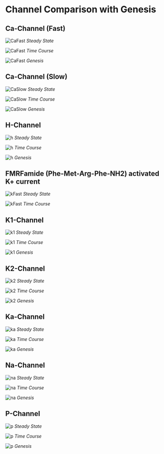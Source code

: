 # Channel Comparison with Genesis 

## Ca-Channel (Fast)

![CaFast](ca-fast/Steady_state(s)_of_activation_variables_of_ca_fast_channel.png) 
*Steady State*

![CaFast](ca-fast/Time_Course(s)_of_activation_variables_of_ca_fast_channel.png)
*Time Course*

![CaFast](ca-fast/Genesis_ca_fast_channel.png)
*Genesis*


## Ca-Channel (Slow)

![CaSlow](ca-slow/Steady_state(s)_of_activation_variables_of_ca_slow_channel.png) 
*Steady State*

![CaSlow](ca-slow/Time_Course(s)_of_activation_variables_of_ca_slow_channel.png)
*Time Course*

![CaSlow](ca-slow/Genesis_ca_slow_channel.png)
*Genesis*


## H-Channel 

![h](h/Steady_state(s)_of_activation_variables_of_h_channel.png) 
*Steady State*

![h](h/Time_Course(s)_of_activation_variables_of_h_channel.png)
*Time Course*

![h](h/Genesis_h_channel.png)
*Genesis*


## FMRFamide (Phe-Met-Arg-Phe-NH2) activated K+ current

![kFast](k-fast/Steady_state(s)_of_activation_variables_of_k_fast.png) 
*Steady State*

![kFast](k-fast/Time_Course(s)_of_activation_variables_of_k_fast.png)
*Time Course*


## K1-Channel

![k1](k1/Steady_state(s)_of_activation_variables_of_k1.png) 
*Steady State*

![k1](k1/Time_Course(s)_of_activation_variables_of_k1.png)
*Time Course*

![k1](k1/Genesis_k1_channel.png)
*Genesis*


## K2-Channel

![k2](k2/Steady_state(s)_of_activation_variables_of_k2.png) 
*Steady State*

![k2](k2/Time_Course(s)_of_activation_variables_of_k2.png)
*Time Course*

![k2](k2/Genesis_k2_channel.png)
*Genesis*


## Ka-Channel

![ka](ka/Steady_state(s)_of_activation_variables_of_ka.png) 
*Steady State*

![ka](ka/Time_Course(s)_of_activation_variables_of_ka.png)
*Time Course*

![ka](ka/Genesis_Ka_channel.png)
*Genesis*


## Na-Channel

![na](na/Steady_state(s)_of_activation_variables_of_na.png) 
*Steady State*

![na](na/Time_Course(s)_of_activation_variables_of_na.png)
*Time Course*

![na](na/Genesis_na_channel.png)
*Genesis*


## P-Channel

![p](p/Steady_state(s)_of_activation_variables_of_p.png) 
*Steady State*

![p](p/Time_Course(s)_of_activation_variables_of_p.png)
*Time Course*

![p](p/Genesis_p_channel.png)
*Genesis*

